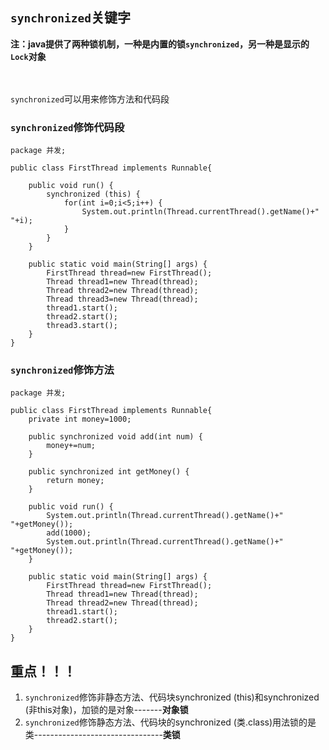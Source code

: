 ## `synchronized`关键字
**注：java提供了两种锁机制，一种是内置的锁`synchronized`，另一种是显示的`Lock`对象**  <br><br><br>

`synchronized`可以用来修饰方法和代码段

### `synchronized`修饰代码段
```
package 并发;

public class FirstThread implements Runnable{
	
	public void run() {
		synchronized (this) {
			for(int i=0;i<5;i++) {
				System.out.println(Thread.currentThread().getName()+" "+i);
			}
		}
	}
	
	public static void main(String[] args) {
		FirstThread thread=new FirstThread();
		Thread thread1=new Thread(thread);
		Thread thread2=new Thread(thread);
		Thread thread3=new Thread(thread);
		thread1.start();
		thread2.start();
		thread3.start();
	}
}
```

### `synchronized`修饰方法
```
package 并发;

public class FirstThread implements Runnable{
	private int money=1000;
	
	public synchronized void add(int num) {
		money+=num;
	}
	
	public synchronized int getMoney() {
		return money;
	}
	
	public void run() {
		System.out.println(Thread.currentThread().getName()+" "+getMoney());
		add(1000);
		System.out.println(Thread.currentThread().getName()+" "+getMoney());
	}
	
	public static void main(String[] args) {
		FirstThread thread=new FirstThread();
		Thread thread1=new Thread(thread);
		Thread thread2=new Thread(thread);
		thread1.start();
		thread2.start();
	}
}
```
## 重点！！！
1. `synchronized`修饰非静态方法、代码块synchronized (this)和synchronized (非this对象)，加锁的是对象-------**对象锁**
2. `synchronized`修饰静态方法、代码块的synchronized (类.class)用法锁的是类--------------------------------**类锁**
